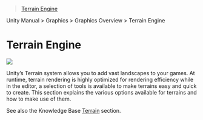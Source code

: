 > [Terrain Engine](http://docs.unity3d.com/Manual/script-Terrain.html)

Unity Manual > Graphics > Graphics Overview > Terrain Engine

# Terrain Engine

![](http://docs.unity3d.com/uploads/Main/terrainLightmap.jpg)

Unity’s Terrain system allows you to add vast landscapes to your games. At runtime, terrain rendering is highly optimized for rendering efficiency while in the editor, a selection of tools is available to make terrains easy and quick to create. This section explains the various options available for terrains and how to make use of them.

See also the Knowledge Base [Terrain](https://support.unity3d.com/hc/en-us/sections/201377903-Terrain) section.